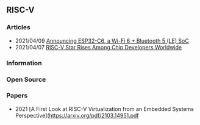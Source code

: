 ## RISC-V




### Articles
- 2021/04/09 [Announcing ESP32-C6, a Wi-Fi 6 + Bluetooth 5 (LE) SoC](https://www.espressif.com/en/news/ESP32_C6)
- 2021/04/07 [RISC-V Star Rises Among Chip Developers Worldwide](https://spectrum.ieee.org/tech-talk/semiconductors/design/riscv-rises-among-chip-developers-worldwide.amp.htm)


### Information


### Open Source




### Papers
- 2021 [A First Look at RISC-V Virtualization from an Embedded Systems Perspective](https://arxiv.org/pdf/2103.14951.pdf
